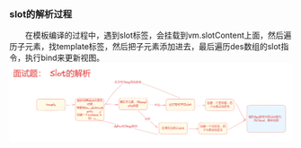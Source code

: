 ### slot的解析过程
&emsp;&emsp;在模板编译的过程中，遇到slot标签，会挂载到vm.slotContent上面，然后遍历子元素，找template标签，然后把子元素添加进去，最后遍历des数组的slot指令，执行bind来更新视图。
![image](./image/slot.png)
